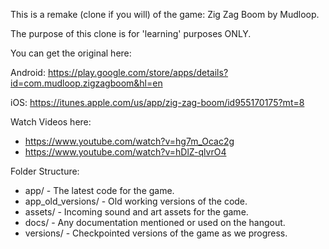 This is a remake (clone if you will) of the game: Zig Zag Boom by Mudloop.

The purpose of this clone is for 'learning' purposes ONLY.

You can get the original here:

Android: https://play.google.com/store/apps/details?id=com.mudloop.zigzagboom&hl=en

iOS:  https://itunes.apple.com/us/app/zig-zag-boom/id955170175?mt=8

Watch Videos here: 
- https://www.youtube.com/watch?v=hg7m_Ocac2g 
- https://www.youtube.com/watch?v=hDlZ-qlvrO4



Folder Structure:
 * app/ - The latest code for the game.
 * app_old_versions/ - Old working versions of the code.
 * assets/ - Incoming sound and art assets for the game.
 * docs/ - Any documentation mentioned or used on the hangout.
 * versions/ - Checkpointed versions of the game as we progress.



